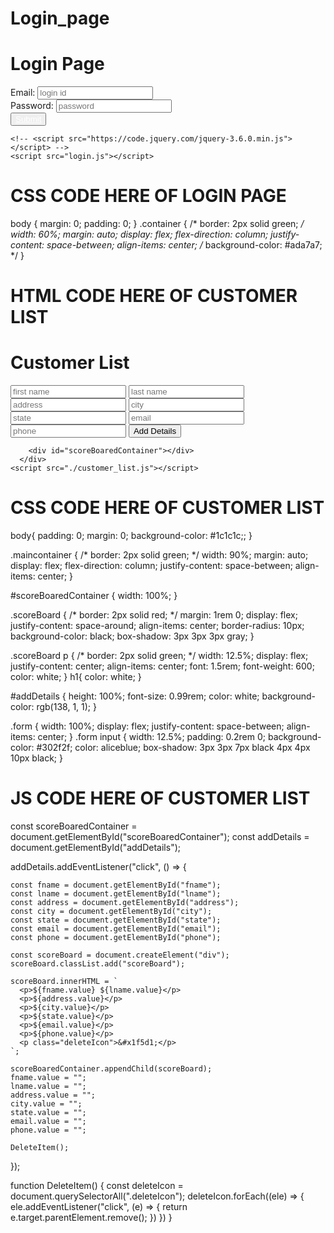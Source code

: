 # Login_page

<!DOCTYPE html>
<html lang="en">
<head>
    <meta charset="UTF-8">
    <meta name="viewport" content="width=device-width, initial-scale=1.0">
    <title>Login</title>
    <link rel="stylesheet" href="./login.css">
    <link rel="stylesheet" href="https://stackpath.bootstrapcdn.com/bootstrap/4.5.2/css/bootstrap.min.css">
</head>
<body>
    <div class="container">
        <h1>Login Page</h1>
        <form id="loginForm">
            <div class="form-group">
                <label for="login_id">Email:</label>
                <input type="email" class="form-control" id="login_id" name="login_id" required placeholder="login id">
            </div>
            <div class="form-group">
                <label for="password">Password:</label>
                <input type="password" class="form-control" id="password" name="password" required placeholder="password">
            </div>
            <button type="submit" class="btn btn-primary"><a href="./customer_list.html"  style="color: white">Submit</a></button>
        </form>
        <!-- <div id="tokenMessage" class="mt-3"></div> -->
    </div>

    <!-- <script src="https://code.jquery.com/jquery-3.6.0.min.js"></script> -->
    <script src="login.js"></script>
</body>
</html>

# CSS CODE HERE OF LOGIN PAGE

body {
    margin: 0;
    padding: 0;
}
 .container {
    /* border: 2px solid green; */
    width: 60%;
    margin: auto;
    display: flex;
    flex-direction: column;
    justify-content: space-between;
    align-items: center;
    /* background-color: #ada7a7; */
 }

 # HTML CODE HERE OF CUSTOMER LIST

 <!DOCTYPE html>
<html lang="en">
<head>
    <meta charset="UTF-8">
    <meta name="viewport" content="width=device-width, initial-scale=1.0">
    <title>Document</title>
    <link rel="stylesheet" href="./customer_list.css">
</head>
<body>
      <div class="maincontainer">
          <h1>Customer List</h1>
          <div class="form">
              <input type="text" id="fname" placeholder="first name">
              <input type="text" name="" id="lname" placeholder="last name">
              <input type="text" id="address" placeholder="address">
              <input type="text" id="city" placeholder="city">
              <input type="text" id="state" placeholder="state">
              <input type="email" id="email" placeholder="email">
              <input type="number" id="phone" placeholder="phone">
              <button id="addDetails">Add Details</button>
          </div>
            
        <div id="scoreBoaredContainer"></div>
      </div>
    <script src="./customer_list.js"></script>
</body>
</html>

# CSS CODE HERE OF CUSTOMER LIST
body{
    padding: 0;
    margin: 0;
    background-color: #1c1c1c;;
}

.maincontainer {
    /* border: 2px solid green; */
    width: 90%;
    margin: auto;
    display: flex;
    flex-direction: column;
    justify-content: space-between;
    align-items: center;
}

#scoreBoaredContainer {
    width: 100%;
}

.scoreBoard {
    /* border: 2px solid red; */
    margin: 1rem 0;
    display: flex;
    justify-content: space-around;
    align-items: center;
    border-radius: 10px;
    background-color: black;
    box-shadow: 3px 3px 3px gray;
}

.scoreBoard p {
    /* border: 2px solid green; */
    width: 12.5%;
    display: flex;
    justify-content: center;
    align-items: center;
    font: 1.5rem;
    font-weight: 600;
    color: white;
}
h1{
    color: white;
}
 
#addDetails {
    height: 100%;
    font-size: 0.99rem;
    color: white;
    background-color: rgb(138, 1, 1);
}

.form {
    width: 100%;
    display: flex;
    justify-content: space-between;
    align-items: center;
}
.form input {
    width: 12.5%;
    padding: 0.2rem 0;
    background-color: #302f2f;
    color: aliceblue;
    box-shadow: 3px 3px 7px black 4px 4px 10px black;
}

# JS CODE HERE OF CUSTOMER LIST

const scoreBoaredContainer = document.getElementById("scoreBoaredContainer");
const addDetails = document.getElementById("addDetails");
 
 addDetails.addEventListener("click", () => {

    const fname = document.getElementById("fname");
    const lname = document.getElementById("lname");
    const address = document.getElementById("address");
    const city = document.getElementById("city");
    const state = document.getElementById("state");
    const email = document.getElementById("email");
    const phone = document.getElementById("phone");

    const scoreBoard = document.createElement("div");
    scoreBoard.classList.add("scoreBoard");
    
    scoreBoard.innerHTML = `
      <p>${fname.value} ${lname.value}</p>
      <p>${address.value}</p>
      <p>${city.value}</p>
      <p>${state.value}</p>
      <p>${email.value}</p>
      <p>${phone.value}</p>
      <p class="deleteIcon">&#x1f5d1;</p>
    `;
   
    scoreBoaredContainer.appendChild(scoreBoard);
    fname.value = "";
    lname.value = "";
    address.value = "";
    city.value = "";
    state.value = "";
    email.value = "";
    phone.value = "";

    DeleteItem();
});


function DeleteItem() {
    const deleteIcon = document.querySelectorAll(".deleteIcon");
    deleteIcon.forEach((ele) => {
        ele.addEventListener("click", (e) => {
            return e.target.parentElement.remove();
        })
    })
}

